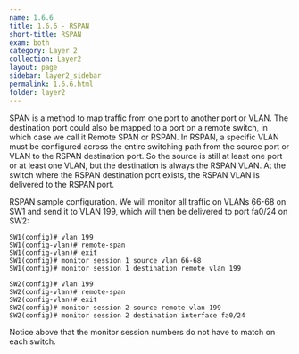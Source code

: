 ```yaml
---
name: 1.6.6
title: 1.6.6 - RSPAN
short-title: RSPAN
exam: both
category: Layer 2
collection: Layer2
layout: page
sidebar: layer2_sidebar
permalink: 1.6.6.html
folder: layer2
---
```

SPAN is a method to map traffic from one port to another port or VLAN. The destination port could also be mapped to a port on a remote switch, in which case we call it Remote SPAN or RSPAN. In RSPAN, a specific VLAN must be configured across the entire switching path from the source port or VLAN to the RSPAN destination port. So the source is still at least one port or at least one VLAN,  but the destination is always the RSPAN VLAN. At the switch where the RSPAN destination port exists, the RSPAN VLAN is delivered to the RSPAN port.

RSPAN sample configuration. We will monitor all traffic on VLANs 66-68 on SW1 and send it to VLAN 199, which will then be delivered to port fa0/24 on SW2:

```
SW1(config)# vlan 199
SW1(config-vlan)# remote-span
SW1(config-vlan)# exit
SW1(config)# monitor session 1 source vlan 66-68
SW1(config)# monitor session 1 destination remote vlan 199
```
```
SW2(config)# vlan 199
SW2(config-vlan)# remote-span
SW2(config-vlan)# exit
SW2(config)# monitor session 2 source remote vlan 199
SW2(config)# monitor session 2 destination interface fa0/24
```

Notice above that the monitor session numbers do not have to match on each switch.
